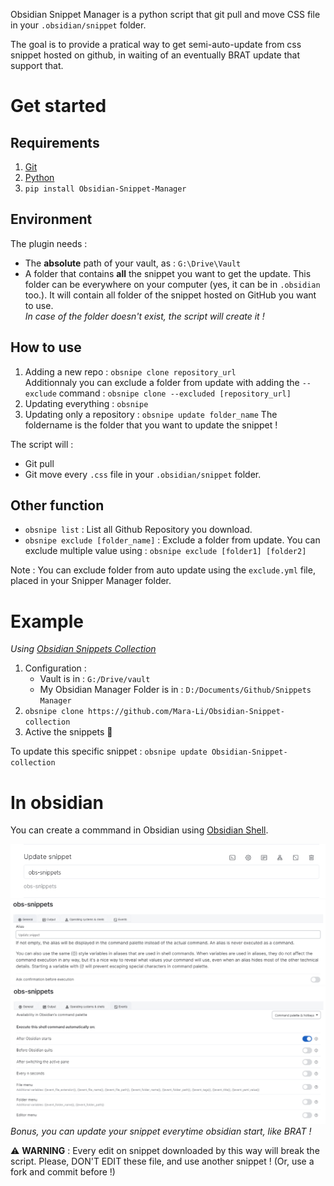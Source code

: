 Obsidian Snippet Manager is a python script that git pull and move CSS file in your `.obsidian/snippet` folder.

The goal is to provide a pratical way to get semi-auto-update from css snippet hosted on github, in waiting of an eventually BRAT update that support that.

# Get started
## Requirements
1. [Git](https://git-scm.com/downloads)
2. [Python](https://www.python.org/downloads/)
3. `pip install Obsidian-Snippet-Manager`

## Environment
The plugin needs :
- The **absolute** path of your vault, as : `G:\Drive\Vault`
- A folder that contains **all** the snippet you want to get the update.
This folder can be everywhere on your computer (yes, it can be in `.obsidian` too.). It will contain all folder of the snippet hosted on GitHub you want to use.  
    _In case of the folder doesn't exist, the script will create it !_

## How to use
1. Adding a new repo : `obsnipe clone repository_url`  
    Additionnaly you can exclude a folder from update with adding the `--exclude` command : `obsnipe clone --excluded [repository_url]`
2. Updating everything : `obsnipe`
3. Updating only a repository : `obsnipe update folder_name` 
    The foldername is the folder that you want to update the snippet !

The script will :
- Git pull 
- Git move every `.css` file in your `.obsidian/snippet` folder. 

## Other function
- `obsnipe list` : List all Github Repository you download.
- `obsnipe exclude [folder_name]` : Exclude a folder from update. You can exclude multiple value using : `obsnipe exclude [folder1] [folder2]`

Note : You can exclude folder from auto update using the `exclude.yml` file, placed in your Snipper Manager folder. 

# Example 
*Using [Obsidian Snippets Collection](https://github.com/Mara-Li/Obsidian-Snippet-collection)*
1. Configuration : 
    - Vault is in : `G:/Drive/vault`
    - My Obsidian Manager Folder is in : `D:/Documents/Github/Snippets Manager`
2. `obsnipe clone https://github.com/Mara-Li/Obsidian-Snippet-collection`
3. Active the snippets 🎉

To update this specific snippet : `obsnipe update Obsidian-Snippet-collection`

# In obsidian 

You can create a commmand in Obsidian using [Obsidian Shell](https://github.com/Taitava/obsidian-shellcommands).

![](screenshot/shell_config1.png)
![](screenshot/shell_config2.png)
![](screenshot/shell_config3.png)
*Bonus, you can update your snippet everytime obsidian start, like BRAT !*

⚠️ **WARNING** : Every edit on snippet downloaded by this way will break the script. Please, DON'T EDIT these file, and use another snippet ! (Or, use a fork and commit before !)